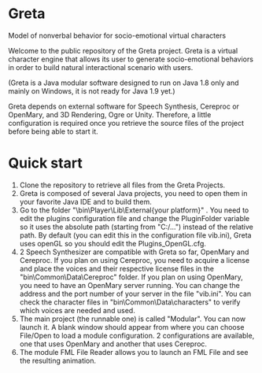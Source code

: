 # Greta
Model of nonverbal behavior for socio-emotional virtual characters 

Welcome to the public repository of the Greta project. Greta is a virtual character engine that allows its user to generate socio-emotional behaviors in order to build natural interactional scenario with users.

(Greta is a Java modular software designed to run on Java 1.8 only and mainly on Windows, it is not ready for Java 1.9 yet.)

Greta depends on external software for Speech Synthesis, Cereproc or OpenMary, and 3D Rendering, Ogre or Unity. Therefore, a little configuration is required once you retrieve the source files of the project before being able to start it.

# Quick start
1) Clone the repository to retrieve all files from the Greta Projects.
2) Greta is composed of several Java projects, you need to open them in your favorite Java IDE and to build them.
3) Go to the folder "\bin\Player\Lib\External\{your platform}\" . You need to edit the plugins configuration file and change the PluginFolder variable so it uses the absolute path (starting from "C:/...") instead of the relative path. By default (you can edit this in the configuration file vib.ini), Greta uses openGL so you should edit the Plugins_OpenGL.cfg.
4) 2 Speech Synthesizer are compatible with Greta so far, OpenMary and Cereproc. If you plan on using Cereproc, you need to acquire a license and place the voices and their respective license files in the "bin\Common\Data\Cereproc" folder. If you plan on using OpenMary, you need to have an OpenMary server running. You can change the address and the port number of your server in the file "vib.ini". You can check the character files in "bin\Common\Data\characters" to verify which voices are needed and used.
4) The main project (the runnable one) is called "Modular". You can now launch it. A blank window should appear from where you can choose File/Open to load a module configuration. 2 configurations are available, one that uses OpenMary and another that uses Cereproc.
5) The module FML File Reader allows you to launch an FML File and see the resulting animation.
